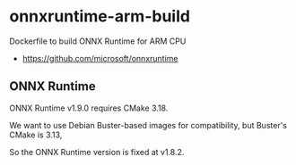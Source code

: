 # onnxruntime-arm-build

Dockerfile to build ONNX Runtime for ARM CPU

- https://github.com/microsoft/onnxruntime

## ONNX Runtime
ONNX Runtime v1.9.0 requires CMake 3.18.

We want to use Debian Buster-based images for compatibility,
but Buster's CMake is 3.13,

So the ONNX Runtime version is fixed at v1.8.2.
